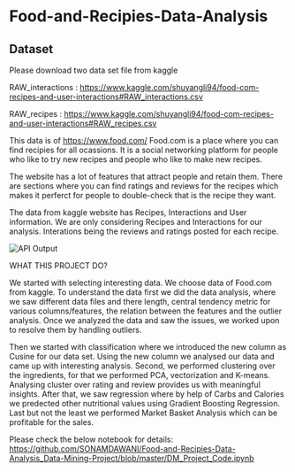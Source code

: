 # Food-and-Recipies-Data-Analysis

## Dataset
Please download two data set file from kaggle 

RAW_interactions : https://www.kaggle.com/shuyangli94/food-com-recipes-and-user-interactions#RAW_interactions.csv

RAW_recipes : https://www.kaggle.com/shuyangli94/food-com-recipes-and-user-interactions#RAW_recipes.csv

This data is of https://www.food.com/
Food.com is a place where you can find recipies for all ocassions. It is a social networking platform for people who like to try new recipes and people who like to make new recipes.

The website has a lot of features that attract people and retain them. There are sections where you can find ratings and reviews for the recipes which makes it perferct for people to double-check that is the recipe they want.

The data from kaggle website has Recipes, Interactions and User information. We are only considering Recipes and Interactions for our analysis. Interations being the reviews and ratings posted for each recipe.

![API Output](https://github.com/SONAMDAWANI/Food.com-Data-Analysis_Data-Mining-Project/blob/master/Image/Fooddotcom.png)


WHAT THIS PROJECT DO?

We started with selecting interesting data. We choose data of Food.com from kaggle. To understand the data first we did the data analysis, where we saw different data files and there length, central tendency metric for various columns/features, the relation between the features and the outlier analysis. Once we analyzed the data and saw the issues, we worked upon to resolve them by handling outliers.

Then we started with classification where we introduced the new column as Cusine for our data set. Using the new column we analysed our data and came up with interesting analysis. Second, we performed clustering over the ingredients, for that we performed PCA, vectorization and K-means. Analysing cluster over rating and review provides us with meaningful insights. After that, we saw regression where by help of Carbs and Calories we predected other nutritional values using Gradient Boosting Regression. Last but not the least we performed Market Basket Analysis which can be profitable for the sales.


Please check the below notebook for details:
https://github.com/SONAMDAWANI/Food-and-Recipies-Data-Analysis_Data-Mining-Project/blob/master/DM_Project_Code.ipynb
